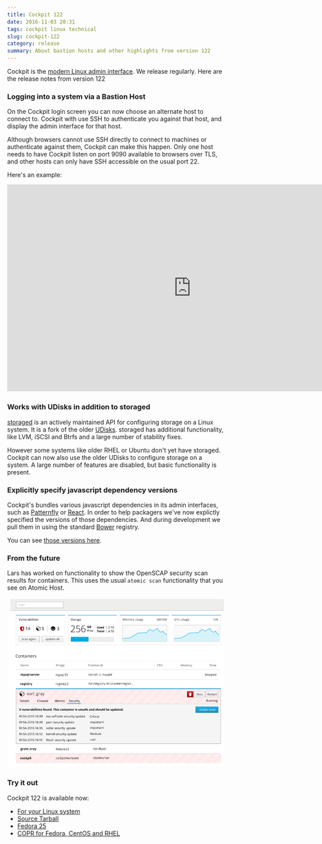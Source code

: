 ```yaml
---
title: Cockpit 122
date: 2016-11-03 20:31
tags: cockpit linux technical
slug: cockpit-122
category: release
summary: About bastion hosts and other highlights from version 122
---
```


Cockpit is the [modern Linux admin interface](http://cockpit-project.org/). We release
regularly. Here are the release notes from version 122

### Logging into a system via a Bastion Host

On the Cockpit login screen you can now choose an alternate host to connect
to. Cockpit with use SSH to authenticate you against that host, and display
the admin interface for that host.

Although browsers cannot use SSH directly to connect to machines or
authenticate against them, Cockpit can make this happen. Only one host
needs to have Cockpit listen on port 9090 available to browsers over TLS,
and other hosts can only have SSH accessible on the usual port 22.

Here's an example:

<iframe width="853" height="480" src="https://www.youtube.com/embed/yc64DUydciI" frameborder="0" allowfullscreen></iframe>

### Works with UDisks in addition to storaged

[storaged](https://github.com/storaged-project/storaged)
is an actively maintained API for configuring storage on a Linux system.
It is a fork of the older
[UDisks](https://www.freedesktop.org/wiki/Software/udisks/). storaged
has additional functionality, like LVM, iSCSI and Btrfs and a large number
of stability fixes.

However some systems like older RHEL or Ubuntu don't yet have storaged.
Cockpit can now also use the older UDisks to configure storage on a system.
A large number of features are disabled, but basic functionality is present.


### Explicitly specify javascript dependency versions

Cockpit's bundles various javascript dependencies in its admin interfaces,
such as
[Patternfly](http://www.patternfly.org) or
[React](https://facebook.github.io/react/). In order to help packagers
we've now explictly specified the versions of those dependencies. And
during development we pull them in using the standard
[Bower](https://bower.io/) registry.

You can see [those versions here](https://raw.githubusercontent.com/cockpit-project/cockpit/master/bower.json).

### From the future

Lars has worked on functionality to show the OpenSCAP security scan results
for containers. This uses the usual ```atomic scan``` functionality that
you see on Atomic Host.

![Virtual Machines](/images/image-scanning.png)

### Try it out

Cockpit 122 is available now:

 * [For your Linux system](http://cockpit-project.org/running.html)
 * [Source Tarball](https://github.com/cockpit-project/cockpit/releases/tag/122)
 * [Fedora 25](https://bodhi.fedoraproject.org/updates/cockpit-122-1.fc25)
 * [COPR for Fedora, CentOS and RHEL](https://copr.fedoraproject.org/coprs/g/cockpit/cockpit-preview/)
